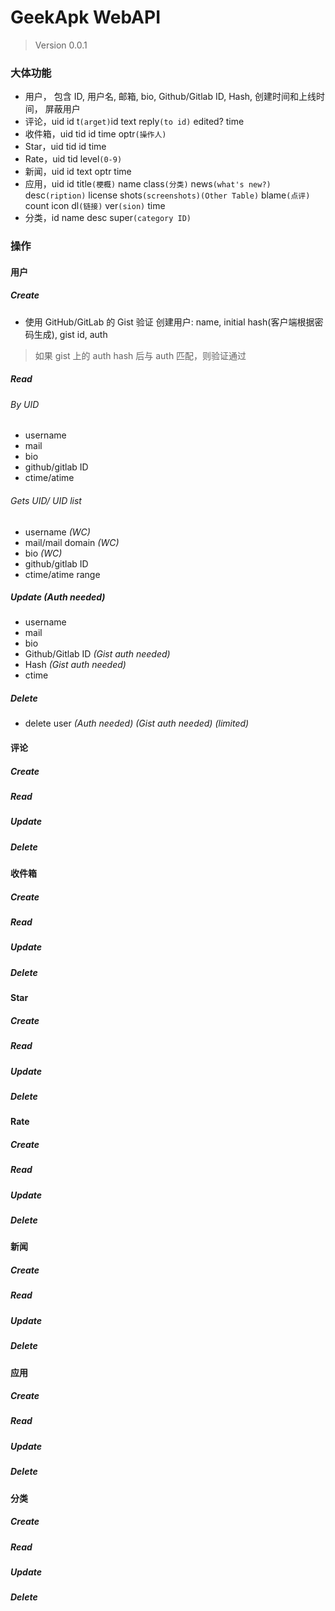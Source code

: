 # GeekApk WebAPI
> Version 0.0.1

### 大体功能
+ 用户， 包含 ID, 用户名, 邮箱, bio, Github/Gitlab ID, Hash, 创建时间和上线时间， 屏蔽用户
+ 评论，uid id t`(arget)`id text reply`(to id)` edited? time
+ 收件箱，uid tid id time optr`(操作人)`
+ Star，uid tid id time
+ Rate，uid tid level`(0-9)`
+ 新闻，uid id text optr time
+ 应用，uid id title`(梗概)` name class`(分类)` news`(what's new?)` desc`(ription)` license shots`(screenshots)(Other Table)` blame`(点评)` count icon dl`(链接)` ver`(sion)` time
+ 分类，id name desc super`(category ID)`

### 操作
#### 用户
##### Create
+ 使用 GitHub/GitLab 的 Gist 验证 创建用户: name, initial hash(客户端根据密码生成), gist id, auth
> 如果 gist 上的 auth hash 后与 auth 匹配，则验证通过

##### Read
###### By UID
+ username
+ mail
+ bio
+ github/gitlab ID
+ ctime/atime

###### Gets UID/ UID list
+ username _(WC)_
+ mail/mail domain _(WC)_
+ bio _(WC)_
+ github/gitlab ID
+ ctime/atime range

##### Update _(Auth needed)_
+ username
+ mail
+ bio
+ Github/Gitlab ID _(Gist auth needed)_
+ Hash _(Gist auth needed)_
+ ctime

##### Delete
+ delete user _(Auth needed) (Gist auth needed) (limited)_

#### 评论
##### Create
##### Read
##### Update
##### Delete

#### 收件箱
##### Create
##### Read
##### Update
##### Delete

#### Star
##### Create
##### Read
##### Update
##### Delete

#### Rate
##### Create
##### Read
##### Update
##### Delete

#### 新闻
##### Create
##### Read
##### Update
##### Delete

#### 应用
##### Create
##### Read
##### Update
##### Delete

#### 分类
##### Create
##### Read
##### Update
##### Delete
